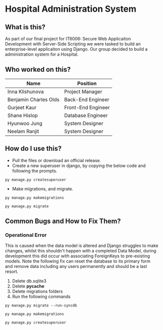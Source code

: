 # Hospital Administration System

## What is this?

As part of our final project for IT6006: Secure Web Applicaiton Development with Server-Side Scripting we were tasked to build an enterprise-level applicaiton using Django. Our group decided to build a administration system for a Hospital. 

## Who worked on this?

| Name | Position |
| --- | ----------- |
| Inna Klishunova | Project Manager |
| Benjamin Charles Olds | Back-End Engineer |
| Gurjeet Kaur | Front-End Engineer |
| Shane Hislop | Database Engineer |
| Hyunwoo Jung | System Designer |
| Neelam Ranjit | System Designer |

## How do I use this?

* Pull the files or download an official release. 
* Create a new superuser in django, by copying the below code and following the prompts. 

`py manage.py createsuperuser`

* Make migrations, and migrate. 

`py manage.py makemigrations`

`py manage.py migrate`

## Common Bugs and How to Fix Them? 

### Operational Error

This is caused when the data model is altered and Django struggles to make changes, whilst this shouldn't happen with a completed Data Model, during development this did occur with associating ForeignKeys to pre-existing models. Note the following fix can reset the database to its primary form and remove data including any users permanently and should be a last resort. 

1. Delete db.sqlite3
2. Delete __pycache__
3. Delete migrations folders
4. Run the following commands

`py manage.py migrate --run-syncdb
`

`py manage.py makemigrations`

`py manage.py createsuperuser`